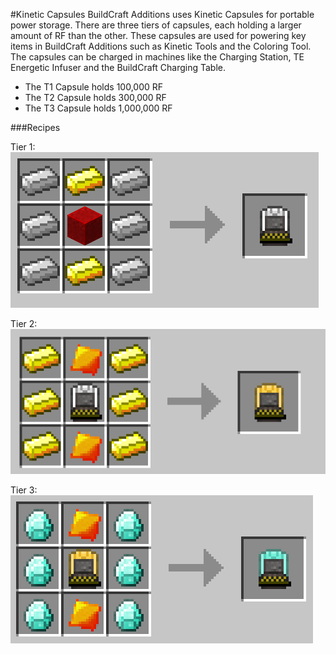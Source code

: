 #Kinetic Capsules
BuildCraft Additions uses Kinetic Capsules for portable power storage. There are three tiers of capsules, each holding a larger amount of RF than the other. These capsules are used for powering key items in BuildCraft Additions such as Kinetic Tools and the Coloring Tool. The capsules can be charged in machines like the Charging Station, TE Energetic Infuser and the BuildCraft Charging Table. 

+ The T1 Capsule holds 100,000 RF
+ The T2 Capsule holds 300,000 RF
+ The T3 Capsule holds 1,000,000 RF

###Recipes

Tier 1: ![Lava Coil](../img/Blocks/Charger/ironrecipe.png)

Tier 2: ![Lava Coil](../img/Blocks/Charger/goldrecipe.png)

Tier 3: ![Lava Coil](../img/Blocks/Charger/diamondrecipe.png)

